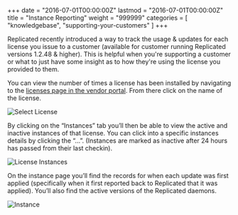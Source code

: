 +++
date = "2016-07-01T00:00:00Z"
lastmod = "2016-07-01T00:00:00Z"
title = "Instance Reporting"
weight = "999999"
categories = [ "knowledgebase", "supporting-your-customers" ]
+++

Replicated recently introduced a way to track the usage & updates for each license you issue to a 
customer (available for customer running Replicated versions 1.2.48 & higher). This is helpful when 
you're supporting a customer or what to just have some insight as to how they're using the license 
you provided to them.

You can view the number of times a license has been installed by navigating to the 
[licenses page in the vendor portal](http://vendor.replicated.com/#/licenses). From there click on 
the name of the license.

![Select License](/static/select-license.png)

By clicking on the “Instances” tab you’ll then be able to view the active and inactive instances of 
that license. You can click into a specific instances details by clicking the “…”. (Instances are 
marked as inactive after 24 hours has passed from their last checkin).

![License Instances](/static/license-instances.png)

On the instance page you’ll find the records for when each update was first applied (specifically when 
it first reported back to Replicated that it was applied). You’ll also find the active versions of 
the Replicated daemons.

![Instance](/static/instance.png)
